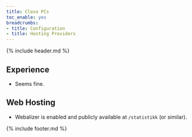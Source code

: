 ```yaml
---
title: Clevo PCs
toc_enable: yes
breadcrumbs:
- title: Configuration
- title: Hosting Providers
---
```

{% include header.md %}

## Experience

- Seems fine.

## Web Hosting

- Webalizer is enabled and publicly available at `/statistikk` (or similar).

{% include footer.md %}
